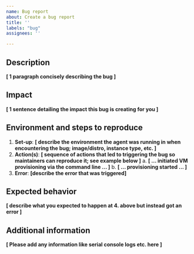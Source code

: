 ```yaml
---
name: Bug report
about: Create a bug report
title: ''
labels: "bug"
assignees: ''

---
```


## Description

__[ 1 paragraph concisely describing the bug ]__

## Impact

__[ 1 sentence detailing the impact this bug is creating for you ]__

## Environment and steps to reproduce

1. **Set-up**: __[ describe the environment the agent was running in when encountering the bug; image/distro, instance type, etc. ]__
2. **Action(s)**: __[ sequence of actions that led to triggering the bug so maintainers can reproduce it; see example below ]__
  a. __[ ... initiated VM provisioning via the command line ... ]__
  b. __[ ... provisioning started ... ]__
3. **Error**: __[describe the error that was triggered]__

## Expected behavior

__[ describe what you expected to happen at 4. above but instead got an error ]__

## Additional information

__[ Please add any information like serial console logs etc. here ]__
